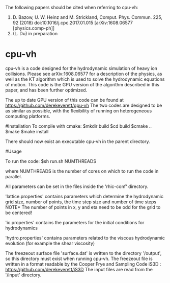 The following papers should be cited when referring to cpu-vh:
1) D. Bazow, U. W. Heinz and M. Strickland, Comput. Phys. Commun. 225, 92 (2018) doi:10.1016/j.cpc.2017.01.015
[arXiv:1608.06577 [physics.comp-ph]]
2) (L. Du) in preparation

# cpu-vh
cpu-vh is a code designed for the hydrodynamic simulation of heavy ion collisions.
Please see arXiv:1608.06577 for a description of the physics, as well as the KT algorithm which 
is used to solve the hydrodynamic equations of motion. 
This code is the GPU version of the algorithm described in this paper, and has been further optimized.

The up to date GPU version of this code can be found at https://github.com/derekeverett/gpu-vh
The two codes are designed to be as similar as possible, with the flexibility of running on 
heterogeneous computing platforms.

#Installation
To compile with cmake:
$mkdir build
$cd build
$cmake ..
$make
$make install

There should now exist an executable cpu-vh in the parent directory. 

#Usage

To run the code:
$sh run.sh NUMTHREADS

where NUMTHREADS is the number of cores on which to run the code in parallel. 

All parameters can be set in the files inside the 'rhic-conf' directory.

'lattice.properties' contains parameters which determine the hydrodynamic grid size, 
number of points, the time step size and number of time steps
NOTE* The number of points in x, y and eta need to be odd for the grid to be centered!

'ic.properties' contains the parameters for the initial conditions for hydrodynamics

'hydro.properties' contains parameters related to the viscous hydrodynamic evolution 
(for example the shear viscosity)

The freezeout surface file 'surface.dat' is written to the directory '/output', 
so this directory must exist when running cpu-vh.
The freezeout file is written in a format readable by the Cooper Frye and 
Sampling Code iS3D : https://github.com/derekeverett/iS3D
The input files are read from the '/input' directory. 


